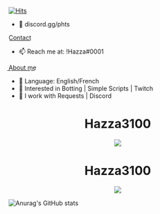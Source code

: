 [![Hits](http://hits.dwyl.com/Hazza3100/Hazza3100.svg)](http://hits.dwyl.com/Hazza3100/Hazza3100)

- 👋 discord.gg/phts

C͟o͟n͟t͟a͟c͟t͟
- 📫 Reach me at: !Hazza#0001


A͟b͟o͟u͟t͟ ͟m͟e͟
- 🌱 Language: English/French
- 👀 Interested in Botting | Simple Scripts | Twitch
- 🌱 I work with Requests | Discord

<!---
Hazza3100/Hazza3100 is a ✨ special ✨ repository because its `README.md` (this file) appears on your GitHub profile.
You can click the Preview link to take a look at your changes.
--->

<h1 align="center">Hazza3100</h1>
<a href="https://github.com/Hazza3100"></a>
<p align="center">
  <img src="https://lanyard.cnrad.dev/api/835446404503437331" />
</p>

<h1 align="center">Hazza3100</h1>
<a href="https://github.com/Hazza3100"></a>
<p align="center">
  <img src="https://github-readme-stats.vercel.app/api?username=Hazza3100&theme=midnight-purple&show_icons=true" />
</p>

![Anurag's GitHub stats](https://github-readme-stats.vercel.app/api?username=Hazza3100&theme=midnight-purple&show_icons=true)
